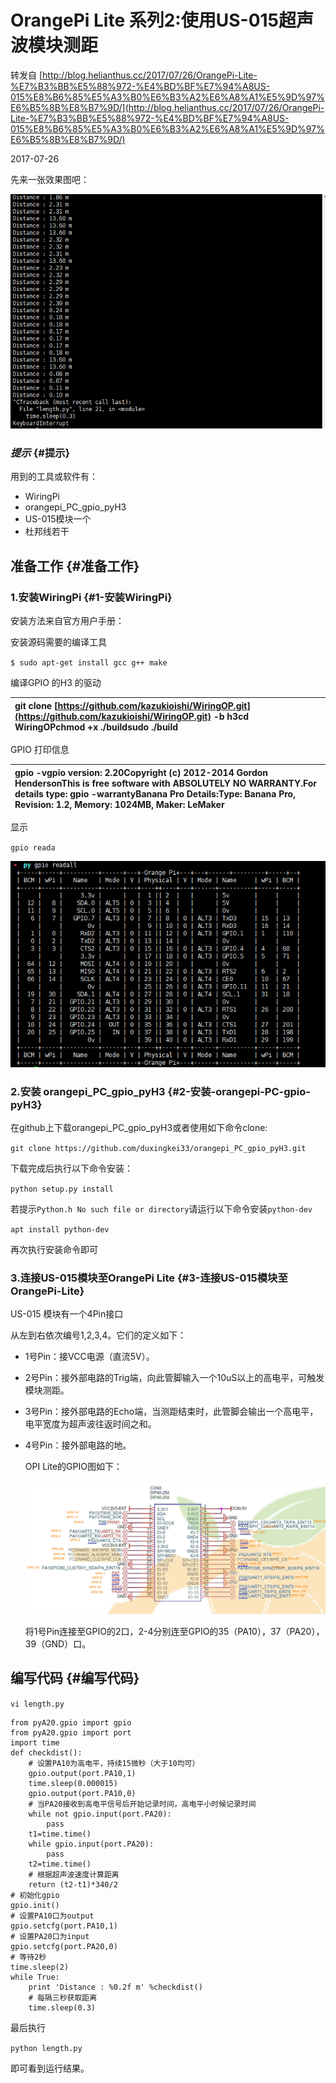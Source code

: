 # OrangePi Lite 系列2:使用US-015超声波模块测距

转发自 [http://blog.helianthus.cc/2017/07/26/OrangePi-Lite-%E7%B3%BB%E5%88%972-%E4%BD%BF%E7%94%A8US-015%E8%B6%85%E5%A3%B0%E6%B3%A2%E6%A8%A1%E5%9D%97%E6%B5%8B%E8%B7%9D/](http://blog.helianthus.cc/2017/07/26/OrangePi-Lite-%E7%B3%BB%E5%88%972-%E4%BD%BF%E7%94%A8US-015%E8%B6%85%E5%A3%B0%E6%B3%A2%E6%A8%A1%E5%9D%97%E6%B5%8B%E8%B7%9D/)

2017-07-26

先来一张效果图吧：

![](/assets/47522133.jpg)

### _提示_ {#提示}

用到的工具或软件有：

* WiringPi
* orangepi\_PC\_gpio\_pyH3
* US-015模块一个
* 杜邦线若干

## 准备工作 {#准备工作}

### 1.安装WiringPi {#1-安装WiringPi}

安装方法来自官方用户手册：

安装源码需要的编译工具

`$ sudo apt-get install gcc g++ make`

编译GPIO 的H3 的驱动

| git clone [https://github.com/kazukioishi/WiringOP.git](https://github.com/kazukioishi/WiringOP.git) -b h3cd WiringOPchmod +x ./buildsudo ./build |
| :--- |


GPIO 打印信息

| gpio -vgpio version: 2.20Copyright \(c\) 2012-2014 Gordon HendersonThis is free software with ABSOLUTELY NO WARRANTY.For details type: gpio -warrantyBanana Pro Details:Type: Banana Pro, Revision: 1.2, Memory: 1024MB, Maker: LeMaker |
| :--- |


显示

`gpio reada`

![](/assets/32673697.jpg)

### 2.安装 orangepi\_PC\_gpio\_pyH3 {#2-安装-orangepi-PC-gpio-pyH3}

在github上下载orangepi\_PC\_gpio\_pyH3或者使用如下命令clone:

`git clone https://github.com/duxingkei33/orangepi_PC_gpio_pyH3.git`

下载完成后执行以下命令安装：

`python setup.py install`

若提示`Python.h No such file or directory`请运行以下命令安装`python-dev`

`apt install python-dev`

再次执行安装命令即可

### 3.连接US-015模块至OrangePi Lite {#3-连接US-015模块至OrangePi-Lite}

US-015 模块有一个4Pin接口

从左到右依次编号1,2,3,4。它们的定义如下：

* 1号Pin：接VCC电源（直流5V）。
* 2号Pin：接外部电路的Trig端，向此管脚输入一个10uS以上的高电平，可触发模块测距。
* 3号Pin：接外部电路的Echo端，当测距结束时，此管脚会输出一个高电平，电平宽度为超声波往返时间之和。
* 4号Pin：接外部电路的地。

  OPI Lite的GPIO图如下：

  ![](/assets/97112730.jpg)

  将1号Pin连接至GPIO的2口，2-4分别连至GPIO的35（PA10），37（PA20），39（GND）口。

## 编写代码 {#编写代码}

`vi length.py`

```
from pyA20.gpio import gpio
from pyA20.gpio import port
import time
def checkdist():
    # 设置PA10为高电平，持续15微秒（大于10均可）
    gpio.output(port.PA10,1)
    time.sleep(0.000015)
    gpio.output(port.PA10,0)
    # 当PA20接收到高电平信号后开始记录时间，高电平小时候记录时间
    while not gpio.input(port.PA20):
        pass
    t1=time.time()
    while gpio.input(port.PA20):
        pass
    t2=time.time()
    # 根据超声波速度计算距离
    return (t2-t1)*340/2
# 初始化gpio
gpio.init()
# 设置PA10口为output 
gpio.setcfg(port.PA10,1)
# 设置PA20口为input
gpio.setcfg(port.PA20,0)
# 等待2秒
time.sleep(2)
while True:
    print 'Distance : %0.2f m' %checkdist()
    # 每隔三秒获取距离
    time.sleep(0.3)
```

最后执行

`python length.py`

即可看到运行结果。

